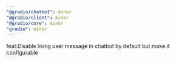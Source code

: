 ```yaml
---
"@gradio/chatbot": minor
"@gradio/client": minor
"@gradio/core": minor
"gradio": minor
---
```


feat:Disable liking user message in chatbot by default but make it configurable
